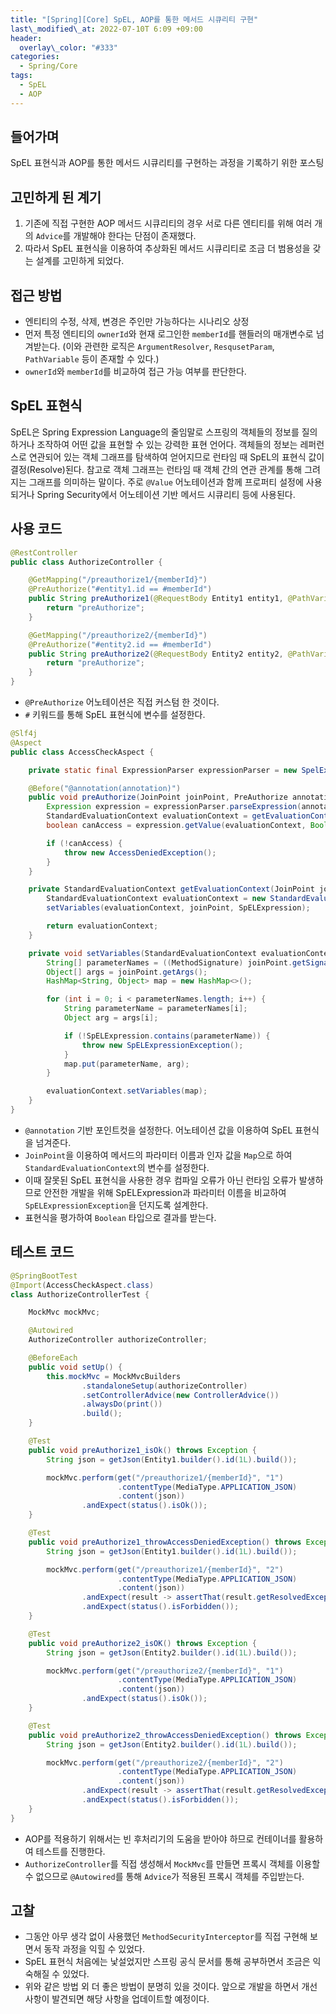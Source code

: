 ```yaml
---
title: "[Spring][Core] SpEL, AOP를 통한 메서드 시큐리티 구현"
last\_modified\_at: 2022-07-10T 6:09 +09:00
header:
  overlay\_color: "#333"
categories:
  - Spring/Core
tags:
  - SpEL
  - AOP
---
```

## 들어가며
SpEL 표현식과 AOP를 통한 메서드 시큐리티를 구현하는 과정을 기록하기 위한 포스팅

## 고민하게 된 계기
1. 기존에 직접 구현한 AOP 메서드 시큐리티의 경우 서로 다른 엔티티를 위해 여러 개의 `Advice`를 개발해야 한다는 단점이 존재했다.
2. 따라서 SpEL 표현식을 이용하여 추상화된 메서드 시큐리티로 조금 더 범용성을 갖는 설계를 고민하게 되었다.

## 접근 방법
- 엔티티의 수정, 삭제, 변경은 주인만 가능하다는 시나리오 상정
- 먼저 특정 엔티티의 `ownerId`와 현재 로그인한 `memberId`를 핸들러의 매개변수로 넘겨받는다. (이와 관련한 로직은 `ArgumentResolver`, `ResqusetParam`, `PathVariable` 등이 존재할 수 있다.)
- `ownerId`와 `memberId`를 비교하여 접근 가능 여부를 판단한다.

## SpEL 표현식
SpEL은 Spring Expression Language의 줄임말로 스프링의 객체들의 정보를 질의하거나 조작하여 어떤 값을 표현할 수 있는 강력한 표현 언어다. 객체들의 정보는 레퍼런스로 연관되어 있는 객체 그래프를 탐색하여 얻어지므로 런타임 때 SpEL의 표현식 값이 결정(Resolve)된다. 참고로 객체 그래프는 런타임 때 객체 간의 연관 관계를 통해 그려지는 그래프를 의미하는 말이다.
주로 `@Value` 어노테이션과 함께 프로퍼티 설정에 사용되거나 Spring Security에서 어노테이션 기반 메서드 시큐리티 등에 사용된다.

## 사용 코드
```java
@RestController
public class AuthorizeController {

    @GetMapping("/preauthorize1/{memberId}")
    @PreAuthorize("#entity1.id == #memberId")
    public String preAuthorize1(@RequestBody Entity1 entity1, @PathVariable Long memberId) {
        return "preAuthorize";
    }

    @GetMapping("/preauthorize2/{memberId}")
    @PreAuthorize("#entity2.id == #memberId")
    public String preAuthorize2(@RequestBody Entity2 entity2, @PathVariable Long memberId) {
        return "preAuthorize";
    }
}
```
- `@PreAuthorize` 어노테이션은 직접 커스텀 한 것이다.
- `#` 키워드를 통해 SpEL 표현식에 변수를 설정한다.

```java
@Slf4j
@Aspect
public class AccessCheckAspect {

    private static final ExpressionParser expressionParser = new SpelExpressionParser();

    @Before("@annotation(annotation)")
    public void preAuthorize(JoinPoint joinPoint, PreAuthorize annotation) {
        Expression expression = expressionParser.parseExpression(annotation.value());
        StandardEvaluationContext evaluationContext = getEvaluationContext(joinPoint, annotation.value());
        boolean canAccess = expression.getValue(evaluationContext, Boolean.class);

        if (!canAccess) {
            throw new AccessDeniedException();
        }
    }

    private StandardEvaluationContext getEvaluationContext(JoinPoint joinPoint, String SpELExpression) {
        StandardEvaluationContext evaluationContext = new StandardEvaluationContext();
        setVariables(evaluationContext, joinPoint, SpELExpression);

        return evaluationContext;
    }

    private void setVariables(StandardEvaluationContext evaluationContext, JoinPoint joinPoint, String SpELExpression) {
        String[] parameterNames = ((MethodSignature) joinPoint.getSignature()).getParameterNames();
        Object[] args = joinPoint.getArgs();
        HashMap<String, Object> map = new HashMap<>();

        for (int i = 0; i < parameterNames.length; i++) {
            String parameterName = parameterNames[i];
            Object arg = args[i];

            if (!SpELExpression.contains(parameterName)) {
                throw new SpELExpressionException();
            }
            map.put(parameterName, arg);
        }

        evaluationContext.setVariables(map);
    }
}
```
- `@annotation` 기반 포인트컷을 설정한다. 어노테이션 값을 이용하여 SpEL 표현식을 넘겨준다.
- `JoinPoint`을 이용하여 메서드의 파라미터 이름과 인자 값을 `Map`으로 하여 `StandardEvaluationContext`의 변수를 설정한다.
- 이때 잘못된 SpEL 표현식을 사용한 경우 컴파일 오류가 아닌 런타임 오류가 발생하므로 안전한 개발을 위해 SpELExpression과 파라미터 이름을 비교하여 `SpELExpressionException`을 던지도록 설계한다.
- 표현식을 평가하여 `Boolean` 타입으로 결과를 받는다.

## 테스트 코드
```java
@SpringBootTest
@Import(AccessCheckAspect.class)
class AuthorizeControllerTest {

    MockMvc mockMvc;

    @Autowired
    AuthorizeController authorizeController;

    @BeforeEach
    public void setUp() {
        this.mockMvc = MockMvcBuilders
                .standaloneSetup(authorizeController)
                .setControllerAdvice(new ControllerAdvice())
                .alwaysDo(print())
                .build();
    }

    @Test
    public void preAuthorize1_isOk() throws Exception {
        String json = getJson(Entity1.builder().id(1L).build());

        mockMvc.perform(get("/preauthorize1/{memberId}", "1")
                        .contentType(MediaType.APPLICATION_JSON)
                        .content(json))
                .andExpect(status().isOk());
    }

    @Test
    public void preAuthorize1_throwAccessDeniedException() throws Exception {
        String json = getJson(Entity1.builder().id(1L).build());

        mockMvc.perform(get("/preauthorize1/{memberId}", "2")
                        .contentType(MediaType.APPLICATION_JSON)
                        .content(json))
                .andExpect(result -> assertThat(result.getResolvedException()).isInstanceOf(AccessDeniedException.class))
                .andExpect(status().isForbidden());
    }

    @Test
    public void preAuthorize2_isOK() throws Exception {
        String json = getJson(Entity2.builder().id(1L).build());

        mockMvc.perform(get("/preauthorize2/{memberId}", "1")
                        .contentType(MediaType.APPLICATION_JSON)
                        .content(json))
                .andExpect(status().isOk());
    }

    @Test
    public void preAuthorize2_throwAccessDeniedException() throws Exception {
        String json = getJson(Entity2.builder().id(1L).build());

        mockMvc.perform(get("/preauthorize2/{memberId}", "2")
                        .contentType(MediaType.APPLICATION_JSON)
                        .content(json))
                .andExpect(result -> assertThat(result.getResolvedException()).isInstanceOf(AccessDeniedException.class))
                .andExpect(status().isForbidden());
    }
}
```
- AOP를 적용하기 위해서는 빈 후처리기의 도움을 받아야 하므로 컨테이너를 활용하여 테스트를 진행한다.
- `AuthorizeController`를 직접 생성해서 `MockMvc`를 만들면 프록시 객체를 이용할 수 없으므로 `@Autowired`를 통해 `Advice`가 적용된 프록시 객체를 주입받는다.

## 고찰
- 그동안 아무 생각 없이 사용했던 `MethodSecurityInterceptor`를 직접 구현해 보면서 동작 과정을 익힐 수 있었다.
- SpEL 표현식 처음에는 낯설었지만 스프링 공식 문서를 통해 공부하면서 조금은 익숙해질 수 있었다.
- 위와 같은 방법 외 더 좋은 방법이 분명히 있을 것이다. 앞으로 개발을 하면서 개선사항이 발견되면 해당 사항을 업데이트할 예정이다.
